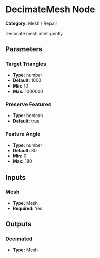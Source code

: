 
# DecimateMesh Node

**Category:** Mesh / Repair

Decimate mesh intelligently

## Parameters


### Target Triangles
- **Type:** number
- **Default:** 1000
- **Min:** 10
- **Max:** 1000000



### Preserve Features
- **Type:** boolean
- **Default:** true





### Feature Angle
- **Type:** number
- **Default:** 30
- **Min:** 0
- **Max:** 180



## Inputs


### Mesh
- **Type:** Mesh
- **Required:** Yes



## Outputs


### Decimated
- **Type:** Mesh




